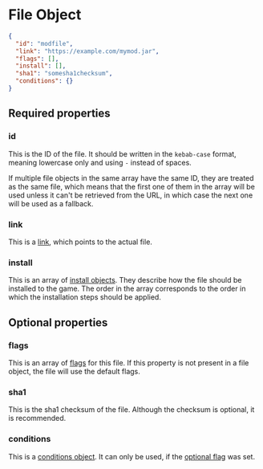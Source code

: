 # File Object

```json
{
  "id": "modfile",
  "link": "https://example.com/mymod.jar",
  "flags": [],
  "install": [],
  "sha1": "somesha1checksum",
  "conditions": {}
}
```

## Required properties

### id

This is the ID of the file.
It should be written in the `kebab-case` format, meaning lowercase only and using `-` instead of spaces.

<!--TODO: error if there are multiple relations with the same id and allow multiple urls-->

If multiple file objects in the same array have the same ID, they are treated as the same file,
which means that the first one of them in the array will be used unless it can't be retrieved from the URL,
in which case the next one will be used as a fallback.

### link

This is a [link](../link.md), which points to the actual file.

### install

This is an array of [install objects](install.md). They describe how the file should be installed to the game.
The order in the array corresponds to the order in which the installation steps should be applied.

## Optional properties

### flags

This is an array of [flags](../flags.md) for this file. If this property is not present in a file object, the file will use the default flags.

### sha1

This is the sha1 checksum of the file. Although the checksum is optional, it is recommended.

### conditions

This is a [conditions object](conditions.md). It can only be used, if the [optional flag](../flags.md) was set.
